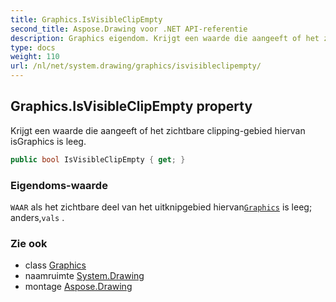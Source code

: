```yaml
---
title: Graphics.IsVisibleClipEmpty
second_title: Aspose.Drawing voor .NET API-referentie
description: Graphics eigendom. Krijgt een waarde die aangeeft of het zichtbare clippinggebied hiervan isGraphics is leeg.
type: docs
weight: 110
url: /nl/net/system.drawing/graphics/isvisibleclipempty/
---
```

## Graphics.IsVisibleClipEmpty property

Krijgt een waarde die aangeeft of het zichtbare clipping-gebied hiervan isGraphics is leeg.

```csharp
public bool IsVisibleClipEmpty { get; }
```

### Eigendoms-waarde

`WAAR` als het zichtbare deel van het uitknipgebied hiervan[`Graphics`](../) is leeg; anders,`vals` .

### Zie ook

* class [Graphics](../)
* naamruimte [System.Drawing](../../graphics/)
* montage [Aspose.Drawing](../../../)


